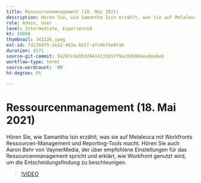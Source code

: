 ```yaml
---
title: Ressourcenmanagement (18. Mai 2021)
description: Hören Sie, wie Samantha Isin erzählt, was sie auf Melaleuca mit Workfronts Ressourcen-Management und Reporting-Tools macht. Hören Sie auch Aaron Behr, von VaynerMedia, … (Beschreibungen sollten zwischen 60 und 160 Zeichen lang sein)
role: Admin, User
level: Intermediate, Experienced
kt: 10008
thumbnail: 341226.jpeg
exl-id: fd13b975-1ea2-463a-bb1f-afc6bf4e97ab
duration: 4171
source-git-commit: 9a297cda953d4414131657f9ac84580aea0eabeb
workflow-type: tm+mt
source-wordcount: '80'
ht-degree: 0%

---
```


# Ressourcenmanagement (18. Mai 2021)

Hören Sie, wie Samantha Isin erzählt, was sie auf Melaleuca mit Workfronts Ressourcen-Management und Reporting-Tools macht. Hören Sie auch Aaron Behr von VaynerMedia, der über empfohlene Einstellungen für das Ressourcenmanagement spricht und erklärt, wie Workfront genutzt wird, um die Entscheidungsfindung zu beschleunigen.

>[!VIDEO](https://video.tv.adobe.com/v/341226/?quality=12&learn=on)
